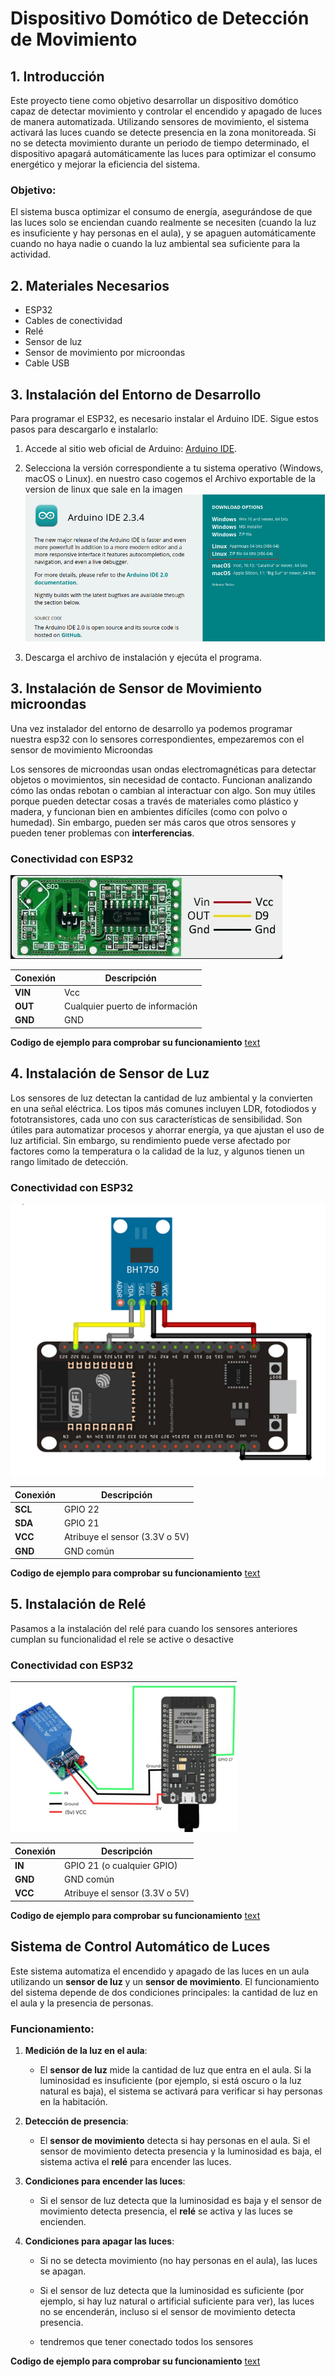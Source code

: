 # Dispositivo Domótico de Detección de Movimiento

## 1. Introducción

Este proyecto tiene como objetivo desarrollar un dispositivo domótico capaz de detectar movimiento y controlar el encendido y apagado de luces de manera automatizada. Utilizando sensores de movimiento, el sistema activará las luces cuando se detecte presencia en la zona monitoreada. Si no se detecta movimiento durante un periodo de tiempo determinado, el dispositivo apagará automáticamente las luces para optimizar el consumo energético y mejorar la eficiencia del sistema.

### Objetivo:

El sistema busca optimizar el consumo de energía, asegurándose de que las luces solo se enciendan cuando realmente se necesiten (cuando la luz es insuficiente y hay personas en el aula), y se apaguen automáticamente cuando no haya nadie o cuando la luz ambiental sea suficiente para la actividad.

## 2. Materiales Necesarios

- ESP32
- Cables de conectividad
- Relé
- Sensor de luz
- Sensor de movimiento por microondas
- Cable USB

## 3. Instalación del Entorno de Desarrollo

Para programar el ESP32, es necesario instalar el Arduino IDE. Sigue estos pasos para descargarlo e instalarlo:

1. Accede al sitio web oficial de Arduino: [Arduino IDE](https://www.arduino.cc/en/software).
2. Selecciona la versión correspondiente a tu sistema operativo (Windows, macOS o Linux).
   en nuestro caso cogemos el Archivo exportable de la version de linux que sale en la imagen
   ![alt text](./imagenes/image.png)

3. Descarga el archivo de instalación y ejecúta el programa.

## 3. Instalación de Sensor de Movimiento microondas

Una vez instalador del entorno de desarrollo ya podemos programar nuestra esp32 con lo sensores correspondientes, empezaremos con el sensor de movimiento Microondas

Los sensores de microondas usan ondas electromagnéticas para detectar objetos o movimientos, sin necesidad de contacto. Funcionan analizando cómo las ondas rebotan o cambian al interactuar con algo. Son muy útiles porque pueden detectar cosas a través de materiales como plástico y madera, y funcionan bien en ambientes difíciles (como con polvo o humedad). Sin embargo, pueden ser más caros que otros sensores y pueden tener problemas con **interferencias**.

### Conectividad con ESP32

![alt text](./imagenes/image-1.png)

| **Conexión** | **Descripción**                 |
| ------------ | ------------------------------- |
| **VIN**      | Vcc                             |
| **OUT**      | Cualquier puerto de información |
| **GND**      | GND                             |

**Codigo de ejemplo para comprobar su funcionamiento**
[text](../Codigos/programaSensorMicroondas.ino)

## 4. Instalación de Sensor de Luz

Los sensores de luz detectan la cantidad de luz ambiental y la convierten en una señal eléctrica. Los tipos más comunes incluyen LDR, fotodiodos y fototransistores, cada uno con sus características de sensibilidad. Son útiles para automatizar procesos y ahorrar energía, ya que ajustan el uso de luz artificial. Sin embargo, su rendimiento puede verse afectado por factores como la temperatura o la calidad de la luz, y algunos tienen un rango limitado de detección.

### Conectividad con ESP32

![alt text](./imagenes/image-2.png)

| **Conexión** | **Descripción**                |
| ------------ | ------------------------------ |
| **SCL**      | GPIO 22                        |
| **SDA**      | GPIO 21                        |
| **VCC**      | Atribuye el sensor (3.3V o 5V) |
| **GND**      | GND común                      |

**Codigo de ejemplo para comprobar su funcionamiento**
[text](../Codigos/programillaLuzPrueba.ino)

## 5. Instalación de Relé

Pasamos a la instalación del relé para cuando los sensores anteriores cumplan su funcionalidad el rele se active o desactive

### Conectividad con ESP32

![alt text](./imagenes/image-3.png)

| **Conexión** | **Descripción**                |
| ------------ | ------------------------------ |
| **IN**       | GPIO 21 (o cualquier GPIO)     |
| **GND**      | GND común                      |
| **VCC**      | Atribuye el sensor (3.3V o 5V) |

**Codigo de ejemplo para comprobar su funcionamiento**
[text](../Codigos/programaRele.ino)

## Sistema de Control Automático de Luces

Este sistema automatiza el encendido y apagado de las luces en un aula utilizando un **sensor de luz** y un **sensor de movimiento**. El funcionamiento del sistema depende de dos condiciones principales: la cantidad de luz en el aula y la presencia de personas.

### Funcionamiento:

1. **Medición de la luz en el aula**:

   - El **sensor de luz** mide la cantidad de luz que entra en el aula. Si la luminosidad es insuficiente (por ejemplo, si está oscuro o la luz natural es baja), el sistema se activará para verificar si hay personas en la habitación.

2. **Detección de presencia**:

   - El **sensor de movimiento** detecta si hay personas en el aula. Si el sensor de movimiento detecta presencia y la luminosidad es baja, el sistema activa el **relé** para encender las luces.

3. **Condiciones para encender las luces**:

   - Si el sensor de luz detecta que la luminosidad es baja y el sensor de movimiento detecta presencia, el **relé** se activa y las luces se encienden.

4. **Condiciones para apagar las luces**:

   - Si no se detecta movimiento (no hay personas en el aula), las luces se apagan.
   - Si el sensor de luz detecta que la luminosidad es suficiente (por ejemplo, si hay luz natural o artificial suficiente para ver), las luces no se encenderán, incluso si el sensor de movimiento detecta presencia.

   - tendremos que tener conectado todos los sensores

**Codigo de ejemplo para comprobar su funcionamiento**
[text](../Codigos/programaLuzYMovimiento.ino)
